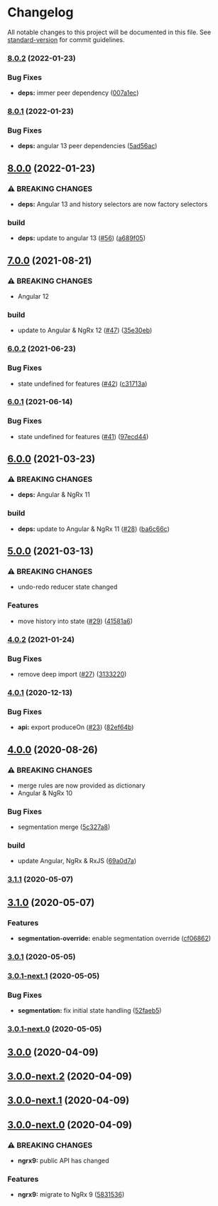 # Changelog

All notable changes to this project will be documented in this file. See [standard-version](https://github.com/conventional-changelog/standard-version) for commit guidelines.

### [8.0.2](https://github.com/nilsmehlhorn/ngrx-wieder/compare/v8.0.1...v8.0.2) (2022-01-23)


### Bug Fixes

* **deps:** immer peer dependency ([007a1ec](https://github.com/nilsmehlhorn/ngrx-wieder/commit/007a1ec783e0bb72077f678b71debd0824067b08))

### [8.0.1](https://github.com/nilsmehlhorn/ngrx-wieder/compare/v8.0.0...v8.0.1) (2022-01-23)


### Bug Fixes

* **deps:** angular 13 peer dependencies ([5ad56ac](https://github.com/nilsmehlhorn/ngrx-wieder/commit/5ad56ac388e6c0d54ea5728a4879225d658ea880))

## [8.0.0](https://github.com/nilsmehlhorn/ngrx-wieder/compare/v7.0.0...v8.0.0) (2022-01-23)


### ⚠ BREAKING CHANGES

* **deps:** Angular 13 and history selectors are now factory selectors

### build

* **deps:** update to angular 13 ([#56](https://github.com/nilsmehlhorn/ngrx-wieder/issues/56)) ([a689f05](https://github.com/nilsmehlhorn/ngrx-wieder/commit/a689f0598a99aa32a8d952bceb1ca0b63881d394))

## [7.0.0](https://github.com/nilsmehlhorn/ngrx-wieder/compare/v6.0.2...v7.0.0) (2021-08-21)


### ⚠ BREAKING CHANGES

* Angular 12

### build

* update to Angular & NgRx 12 ([#47](https://github.com/nilsmehlhorn/ngrx-wieder/issues/47)) ([35e30eb](https://github.com/nilsmehlhorn/ngrx-wieder/commit/35e30ebc9588d1d36f4fc1955e10a9ece6b2d6eb))

### [6.0.2](https://github.com/nilsmehlhorn/ngrx-wieder/compare/v6.0.1...v6.0.2) (2021-06-23)


### Bug Fixes

* state undefined for features ([#42](https://github.com/nilsmehlhorn/ngrx-wieder/issues/42)) ([c31713a](https://github.com/nilsmehlhorn/ngrx-wieder/commit/c31713ac3bd303a2b21adb3cda9aae473c176078))

### [6.0.1](https://github.com/nilsmehlhorn/ngrx-wieder/compare/v6.0.0...v6.0.1) (2021-06-14)


### Bug Fixes

* state undefined for features ([#41](https://github.com/nilsmehlhorn/ngrx-wieder/issues/41)) ([97ecd44](https://github.com/nilsmehlhorn/ngrx-wieder/commit/97ecd44ba9213929c387a2a6db3c2fd51e2724a4))

## [6.0.0](https://github.com/nilsmehlhorn/ngrx-wieder/compare/v5.0.0...v6.0.0) (2021-03-23)


### ⚠ BREAKING CHANGES

* **deps:** Angular & NgRx 11

### build

* **deps:** update to Angular & NgRx 11 ([#28](https://github.com/nilsmehlhorn/ngrx-wieder/issues/28)) ([ba6c66c](https://github.com/nilsmehlhorn/ngrx-wieder/commit/ba6c66c7e663f1f6bc02be1917fced56b6725ed8))

## [5.0.0](https://github.com/nilsmehlhorn/ngrx-wieder/compare/v4.0.2...v5.0.0) (2021-03-13)


### ⚠ BREAKING CHANGES

* undo-redo reducer state changed

### Features

* move history into state ([#29](https://github.com/nilsmehlhorn/ngrx-wieder/issues/29)) ([41581a6](https://github.com/nilsmehlhorn/ngrx-wieder/commit/41581a6b8d28ef8c27797aed059a8f8fb7b8ceeb))

### [4.0.2](https://github.com/nilsmehlhorn/ngrx-wieder/compare/v4.0.1...v4.0.2) (2021-01-24)


### Bug Fixes

* remove deep import ([#27](https://github.com/nilsmehlhorn/ngrx-wieder/issues/27)) ([3133220](https://github.com/nilsmehlhorn/ngrx-wieder/commit/3133220d37ff6846b55674210fd03bc6f481376c))

### [4.0.1](https://github.com/nilsmehlhorn/ngrx-wieder/compare/v4.0.0...v4.0.1) (2020-12-13)


### Bug Fixes

* **api:** export produceOn ([#23](https://github.com/nilsmehlhorn/ngrx-wieder/issues/23)) ([82ef64b](https://github.com/nilsmehlhorn/ngrx-wieder/commit/82ef64b859ce9acf5761ace3d3b03fdb9b7fdc04))

## [4.0.0](https://github.com/nilsmehlhorn/ngrx-wieder/compare/v3.1.1...v4.0.0) (2020-08-26)


### ⚠ BREAKING CHANGES

* merge rules are now provided as dictionary
* Angular & NgRx 10

### Bug Fixes

* segmentation merge ([5c327a8](https://github.com/nilsmehlhorn/ngrx-wieder/commit/5c327a81ade46dc492abf061995b5657001122b4))


### build

* update Angular, NgRx & RxJS ([69a0d7a](https://github.com/nilsmehlhorn/ngrx-wieder/commit/69a0d7a45226b7b4c35db656a8e6688cd7c7f3de))

### [3.1.1](https://github.com/nilsmehlhorn/ngrx-wieder/compare/v3.1.0...v3.1.1) (2020-05-07)

## [3.1.0](https://github.com/nilsmehlhorn/ngrx-wieder/compare/v3.0.1...v3.1.0) (2020-05-07)


### Features

* **segmentation-override:** enable segmentation override ([cf06862](https://github.com/nilsmehlhorn/ngrx-wieder/commit/cf068626cdd1b317c43e70eb5cfb64d659b05ddc))

### [3.0.1](https://github.com/nilsmehlhorn/ngrx-wieder/compare/v3.0.1-next.1...v3.0.1) (2020-05-05)

### [3.0.1-next.1](https://github.com/nilsmehlhorn/ngrx-wieder/compare/v3.0.1-next.0...v3.0.1-next.1) (2020-05-05)


### Bug Fixes

* **segmentation:** fix initial state handling ([52faeb5](https://github.com/nilsmehlhorn/ngrx-wieder/commit/52faeb5de3ee43352ea916ca52c423ddb6fb428e))

### [3.0.1-next.0](https://github.com/nilsmehlhorn/ngrx-wieder/compare/v3.0.0...v3.0.1-next.0) (2020-05-05)

## [3.0.0](https://github.com/nilsmehlhorn/ngrx-wieder/compare/v3.0.0-next.2...v3.0.0) (2020-04-09)

## [3.0.0-next.2](https://github.com/nilsmehlhorn/ngrx-wieder/compare/v3.0.0-next.1...v3.0.0-next.2) (2020-04-09)

## [3.0.0-next.1](https://github.com/nilsmehlhorn/ngrx-wieder/compare/v3.0.0-next.0...v3.0.0-next.1) (2020-04-09)

## [3.0.0-next.0](https://github.com/nilsmehlhorn/ngrx-wieder/compare/v2.0.0...v3.0.0-next.0) (2020-04-09)


### ⚠ BREAKING CHANGES

* **ngrx9:** public API has changed

### Features

* **ngrx9:** migrate to NgRx 9 ([5831536](https://github.com/nilsmehlhorn/ngrx-wieder/commit/5831536f4b6ea76b2ba370f90b26e1644580cb7a))
